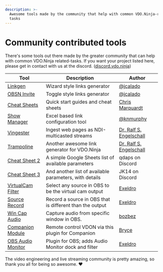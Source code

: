 ```yaml
---
description: >-
  Awesome tools made by the community that help with common VDO.Ninja-related
  tasks
---
```


# Community contributed tools

There's some tools out there made by the greater community that can help with common VDO.Ninja related-tasks. If you want your project listed here, please get in contact with us at the discord. ([discord.vdo.ninja](https://discord.vdo.ninja))&#x20;

| Tool                                                                                                                  | Description                                              | Author                                                                                       |
| --------------------------------------------------------------------------------------------------------------------- | -------------------------------------------------------- | -------------------------------------------------------------------------------------------- |
| [Linkgen](https://linkgen.obs.ninja)                                                                                  | Wizard style links generator                             | [@jcalado](https://github.com/jcalado/)                                                      |
| [OBSN Invite](https://invite.obs.ninja)                                                                               | Toggle style links generator                             | [@jcalado](https://github.com/jcalado/)                                                      |
| [Cheat Sheets](https://github.com/steveseguin/obsninja/blob/quickstart/README.md)                                     | Quick start guides and cheat sheets                      | [Chris Marquardt](https://chrismarquardt.com)                                                |
| [Show Manager](https://github.com/knmurphy/show-manager-obsn)                                                         | Excel based link configuration tool                      | [@knmurphy](https://github.com/knmurphy)                                                     |
| [Vingester](https://vingester.app)                                                                                    | Ingest web pages as NDI-multicasted streams              | [Dr. Ralf S. Engelschall](https://github.com/rse)                                            |
| [Trampoline](https://rse.github.io/vdo-ninja-trampoline/)                                                             | Another awesome link generator for VDO.Ninja             | [Dr. Ralf S. Engelschall](https://github.com/rse)                                            |
| [Cheat Sheet 2](https://docs.google.com/spreadsheets/d/15xPoTeLnOufB2VCRm-Aj-uP9KCMWMiLTxxypcwEyVsc/edit?usp=sharing) | A simple Google Sheets list of available parameters      | qdaps on Discord                                                                             |
| [Cheat Sheet 3](https://docs.google.com/spreadsheets/d/1rNPus\_c6fLwNIKOr1WCZZVMRWtlNJttUNtvvelInuRU)                 | And another list of available parameters, with details   | JK14 on Discord                                                                              |
| [VirtualCam Filter](https://github.com/exeldro/obs-virtual-cam-filter)                                                | Select any source in OBS to be the virtual cam output    | [Exeldro](https://obsproject.com/forum/members/exeldro.128836/)                              |
| [Source Record](https://obsproject.com/forum/resources/source-record.1285/)                                           | Record a source in OBS that is different than the output | [Exeldro](https://obsproject.com/forum/members/exeldro.128836/)                              |
| [Win Cap Audio](https://obsproject.com/forum/resources/win-capture-audio.1338/)                                       | Capture audio from specific window in OBS.               |  [bozbez](https://obsproject.com/forum/members/bozbez.344203/)                               |
| [Companion Module](https://github.com/bitfocus/companion-module-vdo-ninja)                                            | Remote control VDON via this  plugin for Companion       | [Bryce](https://github.com/bitfocus/companion-module-vdo-ninja/commits?author=bryce-seifert) |
| [OBS Audio Monitor](https://obsproject.com/forum/resources/audio-monitor.1186/)                                       | Plugin for OBS; adds Audio Monitor dock and filter       | [Exeldro](https://obsproject.com/forum/members/exeldro.128836/)                              |

The video engineering and live streaming community is pretty amazing, so thank you all for being so awesome. ♥
